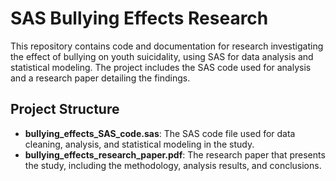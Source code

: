 # SAS Bullying Effects Research

This repository contains code and documentation for research investigating the effect of bullying on youth suicidality, using SAS for data analysis and statistical modeling. The project includes the SAS code used for analysis and a research paper detailing the findings.

## Project Structure

- **bullying_effects_SAS_code.sas**: The SAS code file used for data cleaning, analysis, and statistical modeling in the study.
- **bullying_effects_research_paper.pdf**: The research paper that presents the study, including the methodology, analysis results, and conclusions.